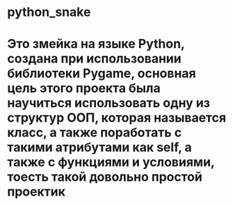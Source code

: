 # python_snake
# Это змейка на языке Python, создана при использовании библиотеки Pygame, основная цель этого проекта была научиться использовать одну из структур ООП, которая называется класс, а также поработать с такими атрибутами как self, а также с функциями и условиями, тоесть такой довольно простой проектик 
